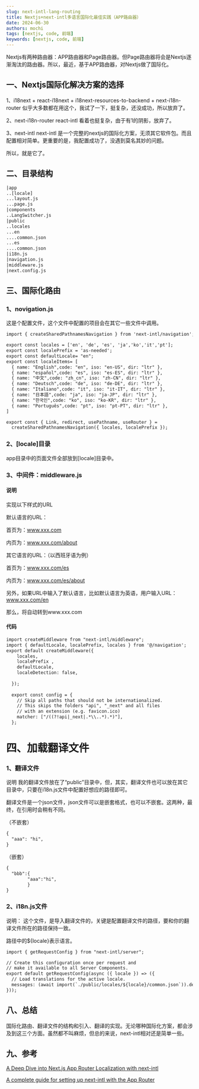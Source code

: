 ```yaml
---
slug: next-intl-lang-routing
title: Nextjs+next-intl多语言国际化最佳实践（APP路由器）
date: 2024-06-30
authors: mochi
tags: [nextjs, code, 前端]
keywords: [nextjs, code, 前端]
---
```


Nextjs有两种路由器：APP路由器和Page路由器。但Page路由器将会是Nextjs逐渐淘汰的路由器。所以，最近，基于APP路由器，对Nextjs做了国际化。

<!--truncate-->

## 一、Nextjs国际化解决方案的选择

1、i18next + react-i18next + i18next-resources-to-backend + next-i18n-router
似乎大多数都在用这个，我试了一下，挺复杂，还没成功，所以放弃了。

2、next-i18n-router react-intl
看着也挺复杂，由于有1的阴影，放弃了。

3、next-intl
next-intl 是一个完整的nextjs的国际化方案，无须其它软件包。而且配置相对简单。更重要的是，我配置成功了，没遇到莫名其妙的问题。

所以，就是它了。

## 二、目录结构

```txt
|app
..[locale]
...layout.js
...page.js
|components
..LangSwitcher.js
|public
..locales
...en
....common.json
...es
....common.json
|i18n.js
|navigation.js
|middleware.js
|next.config.js
```

## 三、国际化路由

### 1、novigation.js

这是个配置文件，这个文件中配置的项目会在其它一些文件中调用。

```txt
import { createSharedPathnamesNavigation } from 'next-intl/navigation';

export const locales = ['en', 'de', 'es', 'ja','ko','it','pt'];
export const localePrefix = 'as-needed';
export const defaultLocale= "en";
export const localeItems= [
  { name: "English",code: "en", iso: "en-US", dir: "ltr" },
  { name: "español",code: "es", iso: "es-ES", dir: "ltr" },
  { name: "中文",code: "zh_cn", iso: "zh-CN", dir: "ltr" },
  { name: "Deutsch",code: "de", iso: "de-DE", dir: "ltr" },
  { name: "Italiano",code: "it", iso: "it-IT", dir: "ltr" },
  { name: "日本語",code: "ja", iso: "ja-JP", dir: "ltr" },
  { name: "한국인",code: "ko", iso: "ko-KR", dir: "ltr" },
  { name: "Português",code: "pt", iso: "pt-PT", dir: "ltr" },
]

export const { Link, redirect, usePathname, useRouter } =
  createSharedPathnamesNavigation({ locales, localePrefix });
```

### 2、[locale]目录

app目录中的页面文件全部放到[locale]目录中。

### 3、中间件：middleware.js

#### 说明

实现以下样式的URL

默认语言的URL：

首页为：www.xxx.com

内页为：www.xxx.com/about

其它语言的URL：（以西班牙语为例）

首页为：www.xxx.com/es

内页为：www.xxx.com/es/about

另外，如果URL中输入了默认语言，比如默认语言为英语，用户输入URL：www.xxx.com/en

那么，将自动转到www.xxx.com

#### 代码

```txt
import createMiddleware from "next-intl/middleware";
import { defaultLocale, localePrefix, locales } from '@/navigation';
export default createMiddleware({
    locales,
    localePrefix ,
    defaultLocale,
    localeDetection: false,
    
  });
  
  export const config = {
    // Skip all paths that should not be internationalized.
    // This skips the folders "api", "_next" and all files
    // with an extension (e.g. favicon.ico)
    matcher: ["/((?!api|_next|.*\\..*).*)"],
  };
```

# 四、加载翻译文件

### 1、翻译文件

说明
我的翻译文件放在了“public”目录中，但，其实，翻译文件也可以放在其它目录中，只要在i18n.js文件中配置好想应的路径即可。

翻译文件是一个json文件，json文件可以是嵌套格式，也可以不嵌套。这两种，最终，在引用时会稍有不同。

（不嵌套）

```txt
{
  "aaa": "hi",
}
```

（嵌套）

```txt
{
  "bbb":{
        "aaa":"hi",
        } 
}
```

### 2、i18n.js文件

说明：
这个文件，是导入翻译文件的，关键是配置翻译文件的路径，要和你的翻译文件所在的路径保持一致。

路径中的${locale}表示语言。

```txt
import { getRequestConfig } from "next-intl/server";

// Create this configuration once per request and 
// make it available to all Server Components.
export default getRequestConfig(async ({ locale }) => ({
  // Load translations for the active locale.
  messages: (await import(`./public/locales/${locale}/common.json`)).default,
}));
```

## 八、总结

国际化路由、翻译文件的结构和引入、翻译的实现。无论哪种国际化方案，都会涉及到这三个方面。虽然都不叫麻烦，但总的来说，next-intl相对还是简单一些。

## 九、参考

[A Deep Dive into Next.js App Router Localization with next-intl](https://phrase.com/blog/posts/next-js-app-router-localization-next-intl/)

[A complete guide for setting up next-intl with the App Router](https://i18nexus.com/tutorials/nextjs/next-intl)
